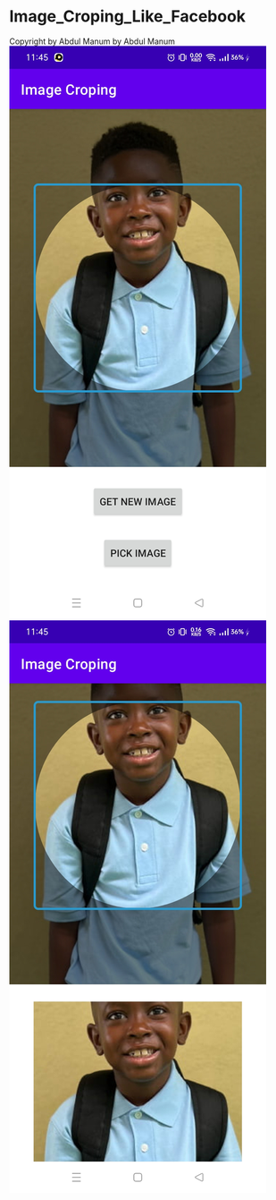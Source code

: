 # Image_Croping_Like_Facebook
Copyright by Abdul Manum
by Abdul Manum
![ScreenShoot1](https://github.com/abdulmanum/Image_Croping_Like_Facebook/blob/master/Screenshoot1.jpg?raw=true)
![ScreenShoot1](https://github.com/abdulmanum/Image_Croping_Like_Facebook/blob/master/Screenshoot2.jpg?raw=true)

